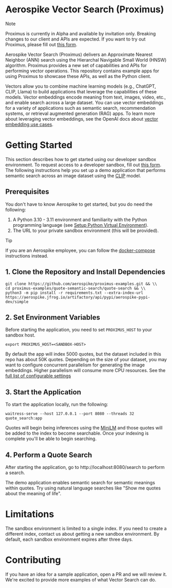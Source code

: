 # Aerospike Vector Search (Proximus)

> [!NOTE]
> Proximus is currently in Alpha and available by invitation only. Breaking changes to our client and APIs are expected. If you want to try out Proximus, please fill out [this form](https://aerospike.com/lp/aerospike-vector-developer-program-sign-up/).

Aerospike Vector Search (Proximus) delivers an Approximate Nearest Neighbor (ANN) search using the Hierarchal Navigable Small World (HNSW) algorithm. Proximus provides a new set of capabilities and APIs for performing vector operations. This repository contains example apps for using Proximus to showcase these APIs, as well as the Python client.

Vectors allow you to combine machine learning models (e.g., ChatGPT, CLIP, Llama) to build applications that leverage the capabilities of these models. Vector embeddings encode meaning from text, images, video, etc., and enable search across a large dataset. You can use vector embeddings for a variety of applications such as semantic search, recommendation systems, or retrieval augmented generation (RAG) apps. To learn more about leveraging vector embeddings, see the OpenAI docs about [vector embedding use cases](https://platform.openai.com/docs/guides/embeddings/use-cases).

# Getting Started
This section describes how to get started using our developer sandbox environment. To request access to a developer sandbox, fill out [this form](https://aerospike.com/lp/aerospike-vector-developer-program-sign-up/). The following instructions help you set up a demo application that performs semantic search across an image dataset using the [CLIP](https://arxiv.org/abs/2103.00020) model.

## Prerequisites
You don't have to know Aerospike to get started, but you do need the following:

1. A Python 3.10 - 3.11 environment and familiarity with the Python programming language (see [Setup Python Virtual Environment](./prism-image-search/README.md#setup-python-virtual-environment)).
1. The URL to your private sandbox environment (this will be provided).

> [!TIP]
> If you are an Aerospike employee, you can follow the [docker-compose](./quote-semantic-search/README.md#install-using-docker-compose) instructions instead.

## 1. Clone the Repository and Install Dependencies

```
git clone https://github.com/aerospike/proximus-examples.git && \\
cd proximus-examples/quote-semantic-search/quote-search && \\
python3 -m pip install -r requirements.txt --extra-index-url https://aerospike.jfrog.io/artifactory/api/pypi/aerospike-pypi-dev/simple 
```

## 2. Set Environment Variables
Before starting the application, you need to set `PROXIMUS_HOST` to your sandbox host.

```
export PROXIMUS_HOST=<SANDBOX-HOST>
```
By default the app will index 5000 quotes, but the dataset included in this repo has 
about 50K quotes. Depending on the size of your dataset, you may want to configure concurrent parallelism for generating the image embeddings. Higher parallelism will consume more CPU resources. See the [full list of configurable settings](./quote-semantic-search/README.md#configuration)

## 3. Start the Application
To start the application locally, run the following:
```
waitress-serve --host 127.0.0.1 --port 8080 --threads 32 quote_search:app
```
Quotes will begin being inferences using the [MiniLM](https://huggingface.co/sentence-transformers/all-MiniLM-L6-v2) and those quotes will be added to the
index to become searchable. Once your indexing is complete you'll be able to 
begin searching. 


## 4. Perform a Quote Search

After starting the application, go to http://localhost:8080/search to perform a search.

The demo application enables semantic search for semantic meanings within quotes. Try using
natural language searches like "Show me quotes about the meaning of life".

# Limitations
The sandbox environment is limited to a single index. If you need to create a different index, contact us about getting a new sandbox environment. By default, each sandbox environment expires after three days.

# Contributing
If you have an idea for a sample application, open a PR and we will review it. We're excited to provide more examples of what Vector Search can do.
